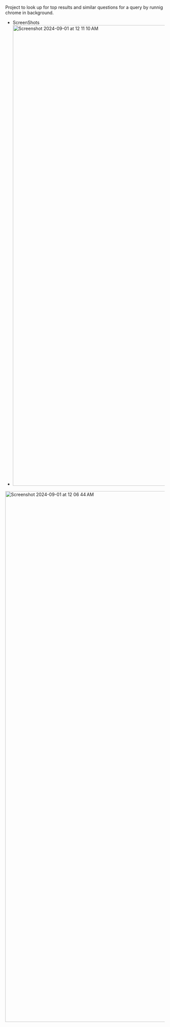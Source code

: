 Project to look up for top results and similar questions for a query by runnig chrome in background.
- ScreenShots
- <img width="1456" alt="Screenshot 2024-09-01 at 12 11 10 AM" src="https://github.com/user-attachments/assets/1346a326-56e6-4416-81c7-528a586c3545">
<img width="1678" alt="Screenshot 2024-09-01 at 12 06 44 AM" src="https://github.com/user-attachments/assets/d23ba8d3-f0bf-4c7b-9736-c7ca30012f2c">
